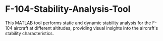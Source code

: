 # F-104-Stability-Analysis-Tool
 This MATLAB tool performs static and dynamic stability analysis for the F-104 aircraft at different altitudes, providing visual insights into the aircraft's stability characteristics.
